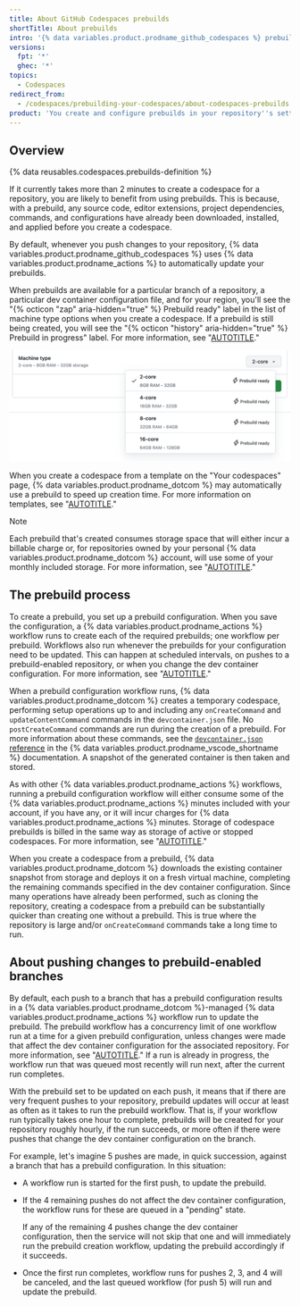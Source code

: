 ```yaml
---
title: About GitHub Codespaces prebuilds
shortTitle: About prebuilds
intro: '{% data variables.product.prodname_github_codespaces %} prebuilds help to speed up the creation of new codespaces for large or complex repositories.'
versions:
  fpt: '*'
  ghec: '*'
topics:
  - Codespaces
redirect_from:
  - /codespaces/prebuilding-your-codespaces/about-codespaces-prebuilds
product: 'You create and configure prebuilds in your repository''s settings. {% data reusables.gated-features.codespaces-repo %}'
---
```


## Overview

{% data reusables.codespaces.prebuilds-definition %}

If it currently takes more than 2 minutes to create a codespace for a repository, you are likely to benefit from using prebuilds. This is because, with a prebuild, any source code, editor extensions, project dependencies, commands, and configurations have already been downloaded, installed, and applied before you create a codespace.

By default, whenever you push changes to your repository, {% data variables.product.prodname_github_codespaces %} uses {% data variables.product.prodname_actions %} to automatically update your prebuilds.

When prebuilds are available for a particular branch of a repository, a particular dev container configuration file, and for your region, you'll see the "{% octicon "zap" aria-hidden="true" %} Prebuild ready" label in the list of machine type options when you create a codespace. If a prebuild is still being created, you will see the "{% octicon "history" aria-hidden="true" %} Prebuild in progress" label. For more information, see "[AUTOTITLE](/codespaces/developing-in-a-codespace/creating-a-codespace-for-a-repository#creating-a-codespace-for-a-repository)."

![Screenshot of a list of available machine types: 2, 4, 8, 16, and 32 core, all labeled "Prebuild ready."](/assets/images/help/codespaces/choose-custom-machine-type.png)

When you create a codespace from a template on the "Your codespaces" page, {% data variables.product.prodname_dotcom %} may automatically use a prebuild to speed up creation time. For more information on templates, see "[AUTOTITLE](/codespaces/developing-in-a-codespace/creating-a-codespace-from-a-template)."

> [!NOTE]
> Each prebuild that's created consumes storage space that will either incur a billable charge or, for repositories owned by your personal {% data variables.product.prodname_dotcom %} account, will use some of your monthly included storage. For more information, see "[AUTOTITLE](/billing/managing-billing-for-your-products/managing-billing-for-github-codespaces/about-billing-for-github-codespaces#about-billing-for-codespaces-prebuilds)."

## The prebuild process

To create a prebuild, you set up a prebuild configuration. When you save the configuration, a {% data variables.product.prodname_actions %} workflow runs to create each of the required prebuilds; one workflow per prebuild. Workflows also run whenever the prebuilds for your configuration need to be updated. This can happen at scheduled intervals, on pushes to a prebuild-enabled repository, or when you change the dev container configuration. For more information, see "[AUTOTITLE](/codespaces/prebuilding-your-codespaces/configuring-prebuilds#configuring-prebuilds)."

When a prebuild configuration workflow runs, {% data variables.product.prodname_dotcom %} creates a temporary codespace, performing setup operations up to and including any `onCreateCommand` and `updateContentCommand` commands in the `devcontainer.json` file. No `postCreateCommand` commands are run during the creation of a prebuild. For more information about these commands, see the [`devcontainer.json` reference](https://code.visualstudio.com/docs/remote/devcontainerjson-reference#_devcontainerjson-properties) in the {% data variables.product.prodname_vscode_shortname %} documentation. A snapshot of the generated container is then taken and stored.

As with other {% data variables.product.prodname_actions %} workflows, running a prebuild configuration workflow will either consume some of the {% data variables.product.prodname_actions %} minutes included with your account, if you have any, or it will incur charges for {% data variables.product.prodname_actions %} minutes. Storage of codespace prebuilds is billed in the same way as storage of active or stopped codespaces. For more information, see "[AUTOTITLE](/billing/managing-billing-for-your-products/managing-billing-for-github-codespaces/about-billing-for-github-codespaces#about-billing-for-codespaces-prebuilds)."

When you create a codespace from a prebuild, {% data variables.product.prodname_dotcom %} downloads the existing container snapshot from storage and deploys it on a fresh virtual machine, completing the remaining commands specified in the dev container configuration. Since many operations have already been performed, such as cloning the repository, creating a codespace from a prebuild can be substantially quicker than creating one without a prebuild. This is true where the repository is large and/or `onCreateCommand` commands take a long time to run.

## About pushing changes to prebuild-enabled branches

By default, each push to a branch that has a prebuild configuration results in a {% data variables.product.prodname_dotcom %}-managed {% data variables.product.prodname_actions %} workflow run to update the prebuild. The prebuild workflow has a concurrency limit of one workflow run at a time for a given prebuild configuration, unless changes were made that affect the dev container configuration for the associated repository. For more information, see "[AUTOTITLE](/codespaces/setting-up-your-project-for-codespaces/adding-a-dev-container-configuration/introduction-to-dev-containers)." If a run is already in progress, the workflow run that was queued most recently will run next, after the current run completes.

With the prebuild set to be updated on each push, it means that if there are very frequent pushes to your repository, prebuild updates will occur at least as often as it takes to run the prebuild workflow. That is, if your workflow run typically takes one hour to complete, prebuilds will be created for your repository roughly hourly, if the run succeeds, or more often if there were pushes that change the dev container configuration on the branch.

For example, let's imagine 5 pushes are made, in quick succession, against a branch that has a prebuild configuration. In this situation:

* A workflow run is started for the first push, to update the prebuild.
* If the 4 remaining pushes do not affect the dev container configuration, the workflow runs for these are queued in a "pending" state.

  If any of the remaining 4 pushes change the dev container configuration, then the service will not skip that one and will immediately run the prebuild creation workflow, updating the prebuild accordingly if it succeeds.

* Once the first run completes, workflow runs for pushes 2, 3, and 4 will be canceled, and the last queued workflow (for push 5) will run and update the prebuild.
